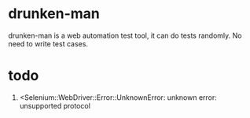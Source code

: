 # drunken-man
drunken-man is a web automation test tool, it can do tests randomly. No need to write test cases.


# todo
1. <Selenium::WebDriver::Error::UnknownError: unknown error: unsupported protocol

